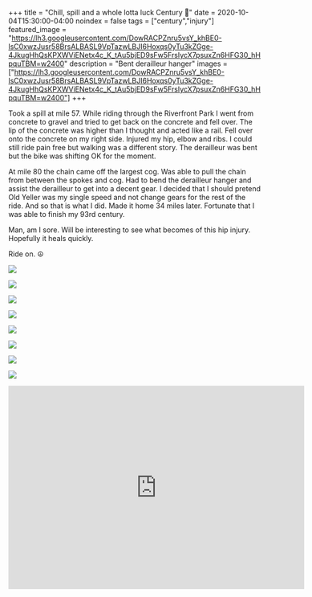 +++
title =  "Chill, spill and a whole lotta luck Century 💯"
date = 2020-10-04T15:30:00-04:00
noindex = false
tags = ["century","injury"]
featured_image = "https://lh3.googleusercontent.com/DowRACPZnru5vsY_khBE0-lsC0xwzJusr58BrsALBASL9VpTazwLBJI6Hoxqs0yTu3kZGge-4JkugHhQsKPXWViENetx4c_K_tAu5bjED9sFw5FrsIycX7psuxZn6HFG30_hHpquTBM=w2400"
description = "Bent derailleur hanger"
images = ["https://lh3.googleusercontent.com/DowRACPZnru5vsY_khBE0-lsC0xwzJusr58BrsALBASL9VpTazwLBJI6Hoxqs0yTu3kZGge-4JkugHhQsKPXWViENetx4c_K_tAu5bjED9sFw5FrsIycX7psuxZn6HFG30_hHpquTBM=w2400"]
+++

Took a spill at mile 57. While riding through the Riverfront Park I went from concrete to gravel and tried to get back on the concrete and fell over. The lip of the concrete was higher than I thought and acted like a rail. Fell over onto the concrete on my right side. Injured my hip, elbow and ribs. I could still ride pain free but walking was a different story. The derailleur was bent but the bike was shifting OK for the moment.

At mile 80 the chain came off the largest cog. Was able to pull the chain from between the spokes and cog. Had to bend the derailleur hanger and assist the derailleur to get into a decent gear. I decided that I should pretend Old Yeller was my single speed and not change gears for the rest of the ride. And so that is what I did. Made it home 34 miles later. Fortunate that I was able to finish my 93rd century.

Man, am I sore. Will be interesting to see what becomes of this hip injury. Hopefully it heals quickly.

Ride on. ☮

<a href='https://lh3.googleusercontent.com/G2JnP-JqOHR8p6NEXagWQNmXSzmLLMuLwW6juPiULlMlSMR0v7Uwpj_hGlJP8rWljG-9P0Yd_xp45S-2q2ahTBIEBN1G2sIb825ll3xoHUG1qglngdRHo0VC5X8gci3mLazH_16lFr0=w2400'><img src='https://lh3.googleusercontent.com/G2JnP-JqOHR8p6NEXagWQNmXSzmLLMuLwW6juPiULlMlSMR0v7Uwpj_hGlJP8rWljG-9P0Yd_xp45S-2q2ahTBIEBN1G2sIb825ll3xoHUG1qglngdRHo0VC5X8gci3mLazH_16lFr0=w2400'></a>

<a href='https://lh3.googleusercontent.com/QNjm8tJxlsNrjXGVUGeuuikLBgKVZM3siBmogfeuuG2qLCCKLU61RbyJTgHsRKM_nOmofy8OFCS6xUWH4I7TkavU3-xcr53IKOrRLRfgHedziwzg-vy8R7teClPNpQJRuiQkWUJZIIg=w2400'><img src='https://lh3.googleusercontent.com/QNjm8tJxlsNrjXGVUGeuuikLBgKVZM3siBmogfeuuG2qLCCKLU61RbyJTgHsRKM_nOmofy8OFCS6xUWH4I7TkavU3-xcr53IKOrRLRfgHedziwzg-vy8R7teClPNpQJRuiQkWUJZIIg=w2400'></a>

<a href='https://lh3.googleusercontent.com/ulctFE6yqYkmlsOVf5l-lgFEcXCjUhTBiwKlpD-7mfy7ad5KYRrEPe3ij4rJuiTUmMdaJiim2x04NeQ4u4s4QPXgc62myEkayL3t-bII4DFqfbv9UGfs3_Lu2nfS29lI_ZcYWUEDbi8=w2400'><img src='https://lh3.googleusercontent.com/ulctFE6yqYkmlsOVf5l-lgFEcXCjUhTBiwKlpD-7mfy7ad5KYRrEPe3ij4rJuiTUmMdaJiim2x04NeQ4u4s4QPXgc62myEkayL3t-bII4DFqfbv9UGfs3_Lu2nfS29lI_ZcYWUEDbi8=w2400'></a>

<a href='https://lh3.googleusercontent.com/3_d8m7Fl8evc0oOCI9KBYu1OrvUXLdH2oHrzLTWHtRiLxAe1FzbHKkRTwzwrj_8-uPjKK09VLZTizO6EqXVplMq4cA4UgGVGm6JqLp8ivQ57gUbEdudple7AR9OTzRpzbkbI3JdS3l0=w2400'><img src='https://lh3.googleusercontent.com/3_d8m7Fl8evc0oOCI9KBYu1OrvUXLdH2oHrzLTWHtRiLxAe1FzbHKkRTwzwrj_8-uPjKK09VLZTizO6EqXVplMq4cA4UgGVGm6JqLp8ivQ57gUbEdudple7AR9OTzRpzbkbI3JdS3l0=w2400'></a>

<a href='https://lh3.googleusercontent.com/g3RxvckChmOJoaLHfb2wCx07YOKQbqHWye8xTMoOVtgZLwWFhaZYdh9a-IjGtdjhc_19Se_SL6vkF4GMj0zpQRMkZITDX_TBdanQIRcObqQIDSANqcWZRt0m6SdgQXHNZ5gqDin1XW8=w2400'><img src='https://lh3.googleusercontent.com/g3RxvckChmOJoaLHfb2wCx07YOKQbqHWye8xTMoOVtgZLwWFhaZYdh9a-IjGtdjhc_19Se_SL6vkF4GMj0zpQRMkZITDX_TBdanQIRcObqQIDSANqcWZRt0m6SdgQXHNZ5gqDin1XW8=w2400'></a>

<a href='https://lh3.googleusercontent.com/jY0HZqlwz576U5KgCHxjd3PWVopW0S2-a_bTEoNc3Uh4LD8v7IiKQzEoyVSeZjNpML9pnVjibztfqgG553cX4G9_Y6REPUPhTZtu0lpfTxiIcMZAGpFyhCnrYgNHwNHLybsL93rclxI=w2400'><img src='https://lh3.googleusercontent.com/jY0HZqlwz576U5KgCHxjd3PWVopW0S2-a_bTEoNc3Uh4LD8v7IiKQzEoyVSeZjNpML9pnVjibztfqgG553cX4G9_Y6REPUPhTZtu0lpfTxiIcMZAGpFyhCnrYgNHwNHLybsL93rclxI=w2400'></a>

<a href='https://lh3.googleusercontent.com/ocaO_a7jdmCV5_QY5TnzAWK8KaNpOO0jqwyaM-HEcNySftrCrmk12syeG2gccjaTQQzITgf2bEaOq1zGV6y8USWx-MHzpKcg8Cy21RgbdPE5nM5nZ_1Gg4rc_wTKn-kzUMC5DP9Ko8A=w2400'><img src='https://lh3.googleusercontent.com/ocaO_a7jdmCV5_QY5TnzAWK8KaNpOO0jqwyaM-HEcNySftrCrmk12syeG2gccjaTQQzITgf2bEaOq1zGV6y8USWx-MHzpKcg8Cy21RgbdPE5nM5nZ_1Gg4rc_wTKn-kzUMC5DP9Ko8A=w2400'></a>

<a href='https://lh3.googleusercontent.com/DowRACPZnru5vsY_khBE0-lsC0xwzJusr58BrsALBASL9VpTazwLBJI6Hoxqs0yTu3kZGge-4JkugHhQsKPXWViENetx4c_K_tAu5bjED9sFw5FrsIycX7psuxZn6HFG30_hHpquTBM=w2400'><img src='https://lh3.googleusercontent.com/DowRACPZnru5vsY_khBE0-lsC0xwzJusr58BrsALBASL9VpTazwLBJI6Hoxqs0yTu3kZGge-4JkugHhQsKPXWViENetx4c_K_tAu5bjED9sFw5FrsIycX7psuxZn6HFG30_hHpquTBM=w2400'></a>

<iframe height='405' width='590' frameborder='0' allowtransparency='true' scrolling='no' src='https://www.strava.com/activities/4151858880/embed/b9338b231935d63f301cebcb5b0120522775a730'></iframe>

